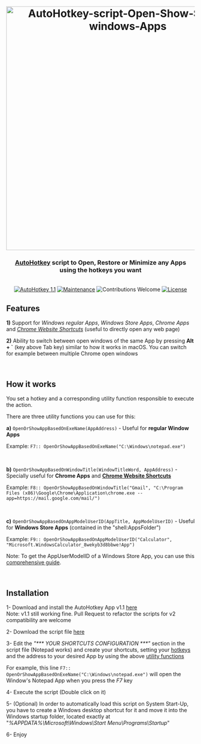 <h1 align="center">
   <img src="https://github.com/JuanmaMenendez/AutoHotkey-script-Open-Show-Apps/raw/master/logo.png" alt="AutoHotkey-script-Open-Show-Switch-windows-Apps" width="650px">    
</h1>

<h3 align="center"><a href="https://www.autohotkey.com/" target="_blank">AutoHotkey</a> script to Open, Restore or Minimize any Apps using the hotkeys you want</h3>
<br /> 

<div align="center">
    <a href="https://autohotkey.com">
        <img src="https://img.shields.io/badge/AutoHotkey-1.1-blue.svg" alt="AutoHotkey 1.1" /></a>    
    <a href="https://GitHub.com/JuanmaMenendez/AutoHotkey-script-Open-Show-Apps/graphs/commit-activity"> 
        <img src="https://img.shields.io/badge/Maintained%3F-yes-green.svg" alt="Maintenance"></a>
    <img src="https://img.shields.io/badge/contributions-welcome-orange.svg" alt="Contributions Welcome">
    <a href="https://github.com/JuanmaMenendez/AutoHotkey-script-Open-Show-Apps/blob/master/LICENSE">
        <img src="https://img.shields.io/badge/license-MIT-blue.svg" alt="License"></a>
</div>


## Features

**1)** Support for *Windows regular Apps*, *Windows Store Apps*, *Chrome Apps* and [*Chrome Website Shortcuts*](https://www.laptopmag.com/articles/how-to-create-desktop-shortcuts-for-web-pages-using-chrome) (useful to directly open any web page)

**2)** Ability to switch between open windows of the same App by pressing **Alt + `** (key above Tab key) similar to how it works in macOS. You can switch for example between multiple Chrome open windows 

<br /> 


## How it works

You set a hotkey and a corresponding utility function responsible to execute the action.

There are three utility functions you can use for this:


**a)** `OpenOrShowAppBasedOnExeName(AppAddress)` - Useful for **regular Window Apps**

Example: `F7:: OpenOrShowAppBasedOnExeName("C:\Windows\notepad.exe")`

<br>

**b)** `OpenOrShowAppBasedOnWindowTitle(WindowTitleWord, AppAddress)` - Specially useful for **Chrome Apps** and [**Chrome Website Shortcuts**](https://www.laptopmag.com/articles/how-to-create-desktop-shortcuts-for-web-pages-using-chrome) 

Example: `F8:: OpenOrShowAppBasedOnWindowTitle("Gmail", "C:\Program Files (x86)\Google\Chrome\Application\chrome.exe --app=https://mail.google.com/mail/")`

<br>

**c)** `OpenOrShowAppBasedOnAppModelUserID(AppTitle, AppModelUserID)` - Useful for **Windows Store Apps** (contained in the "shell:AppsFolder\")

Example: `F9:: OpenOrShowAppBasedOnAppModelUserID("Calculator", "Microsoft.WindowsCalculator_8wekyb3d8bbwe!App")`

Note: To get the AppUserModelID of a Windows Store App, you can use this [comprehensive guide](https://jcutrer.com/windows/find-aumid).


<br /> 


## Installation

1- Download and install the AutoHotkey App v1.1 [here](https://www.autohotkey.com/) <br />
Note: v1.1 still working fine. Pull Request to refactor the scripts for v2 compatibility are welcome

2- Download the script file [here](https://github.com/JuanmaMenendez/AutoHotkey-script-Open-Show-Apps/releases/latest/download/AutoHotkey-script-Open-Show-Apps.ahk)

3- Edit the _"*** YOUR SHORTCUTS CONFIGURATION ***"_ section in the script file (Notepad works) and create your shortcuts, setting your [hotkeys](https://autohotkey.com/docs/KeyList.htm) and the address to your desired App by using the above [utility functions](https://github.com/JuanmaMenendez/AutoHotkey-script-Open-Show-Apps#utility-functions)

For example, this line `F7:: OpenOrShowAppBasedOnExeName("C:\Windows\notepad.exe")`  will open the Window's Notepad App when you press the *F7* key

4- Execute the script (Double click on it)

5- (Optional) In order to automatically load this script on System Start-Up, you have to create a Windows desktop shortcut for it and move it into the Windows startup folder, located exactly at "*%APPDATA%\Microsoft\Windows\Start Menu\Programs\Startup*"

6- Enjoy

<br /> 
